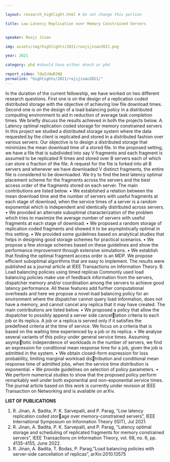 ```yaml
---

layout: research_highlight.html # Do not change this portion

title: Low Latency Replication over Memory Constrained Servers 


speaker: Rooji Jinan

img: assets/img/highlights/2021/roojijinan2021.png

year: 2021

category: phd #should have either mtech or phd

report_video: lOwIcHwR2NQ
permalink: "highlights/2021/rojijinan2021/"
---
```


In the duration of the current fellowship, we have worked on two different research
questions. First one is on the design of a replication coded distributed storage with the
objective of achieving low file download times. Second one is on the design of a load
balancing policy in a distributed computing environment to aid in reduction of average task
completion times. We briefly discuss the results achieved in both the projects below.
A. Latency optimal replication coded storage for memory constrained servers
In this project we studied a distributed storage system where the data requested by the
client is replicated and stored in a distributed fashion over various servers. Our objective is
to design a distributed storage that minimizes the mean download time of a stored file. In the
proposed setting, we have a file that is subdivided into say V fragments and each fragment
is assumed to be replicated R times and stored over B servers each of which can store α
fraction of the file. A request for the file is forked into all B servers and whenever we have
downloaded V distinct fragments, the entire file is considered to be downloaded. We try to
find the best latency optimal placement scheme for the fragments across the servers and the
best access order of the fragments stored on each server. The main contributions are listed
below.
• We established a relation between the mean download time and the number of servers
with useful fragments at each stage of download, when the service times of a server is
a random exponential which is independent and identically distributed across servers.
• We provided an alternate suboptimal characterization of the problem which tries to
maximize the average number of servers with useful fragments at each stage of download.
• We proposed a random storage of replication coded fragments and showed it to be
asymptotically optimal in this setting.
• We provided some guidelines based on analytical studies that helps in designing good
storage schemes for practical scenarios.
• We propose a few storage schemes based on these guidelines and show the performance
improvement through extensive simulations.
• We establish that finding the optimal fragment access order is an MDP. We propose
efficient suboptimal algorithms that are easy to implement.
The results were published as a journal article at IEEE Transactions on Information Theory.
B. Load balancing policies using timed replicas
Commonly used load balancing policies make use of feedback information from the
servers, dispatcher memory and/or coordination among the servers to achieve good latency
performance. All these features add further computational overheads and here we propose
a novel load balancing policy for an environment where the dispatcher cannot query load
information, does not have a memory, and cannot cancel any replica that it may have created.
The main contributions are listed below.
• We proposed a policy that allow the dispatcher to possibly append a server side cancellation criteria to each job or its replica. A job or a replica is served only if it satisfies
the predefined criteria at the time of service. We focus on a criteria that is based on the
waiting time experienced by a job or its replica.
• We analyse several variants of this policy under general service times. Assuming asymptotic independence of workloads in the number of servers, we find an expression for
conditional mean response time for a job, given the job is admitted in the system.
• We obtain closed-form expression for loss probability, limiting marginal workload distribution and conditional mean response time of admitted jobs, when the service time
distribution is exponential.
• We provide guidelines on selection of policy parameters.
• We perform numerical studies to show that the proposed policy perform remarkably well
under both exponential and non-exponential service times.
The journal article based on this work is currently under revision at IEEE Transaction on
Networking and is available on arXiv.

**LIST OF PUBLICATIONS**
1) R. Jinan, A. Badita, P. K. Sarvepalli, and P. Parag, ”Low latency replication coded storage over memory-constrained servers”, IEEE International Symposium on Information
Theory (ISIT), Jul 2021.
2) R. Jinan, A. Badita, P. K. Sarvepalli, and P. Parag, ”Latency optimal storage and
scheduling of replicated fragments for memory constrained servers”, IEEE Transactions
on Information Theory, vol. 68, no. 6, pp. 4135-4155, June 2022.
3) R. Jinan, A. Badita, T. Bodas, P. Parag,”Load balancing policies with server-side
cancellation of replicas”, arXiv:2010.13575